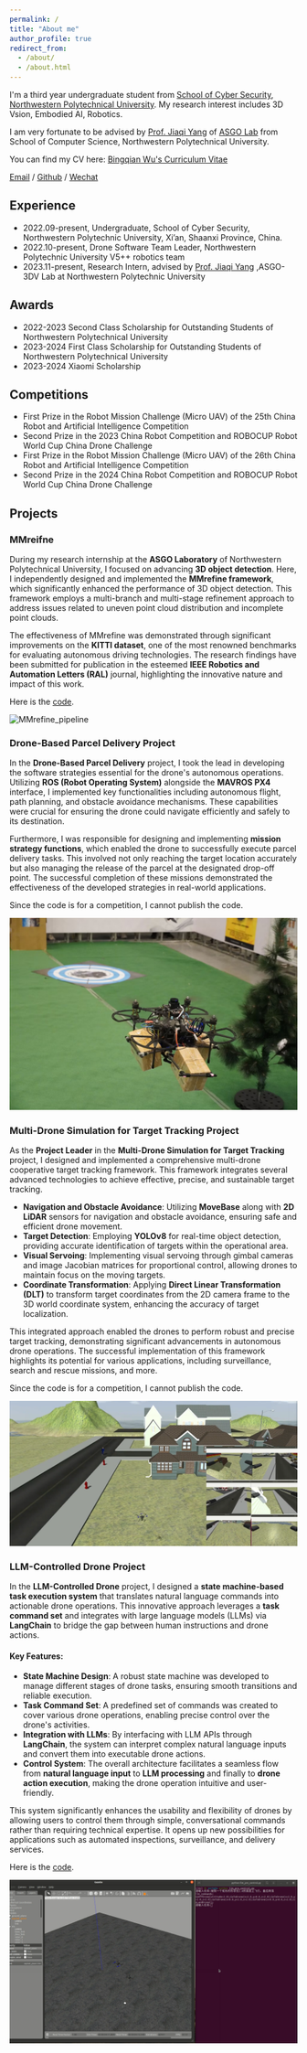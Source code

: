 ```yaml
---
permalink: /
title: "About me"
author_profile: true
redirect_from: 
  - /about/
  - /about.html
---
```


I'm a third year undergraduate student from [School of Cyber Security](https://wlkjaqxy.nwpu.edu.cn/), [Northwestern Polytechnical University](https://www.nwpu.edu.cn/).
My research interest includes 3D Vsion, Embodied AI, Robotics.

I am very fortunate to be advised by [Prof. Jiaqi Yang](https://yangjiaqihomepage.github.io/) of [ASGO Lab](https://asgo.nwpu.edu.cn/) from School of Computer Science, Northwestern Polytechnical University.

You can find my CV here: [Bingqian Wu's Curriculum Vitae](../assets/Curriculum_Vitae.pdf)

[Email](mailto:2496813401@qq.com) / [Github](https://github.com/12e21) / [Wechat](../images/wechat.jpg)

## Experience
- 2022.09-present, Undergraduate, School of Cyber Security, Northwestern Polytechnic University, Xi’an, Shaanxi Province, China.
- 2022.10-present, Drone Software Team Leader, Northwestern Polytechnic University V5++ robotics team
- 2023.11-present, Research Intern, advised by [Prof. Jiaqi Yang](https://yangjiaqihomepage.github.io/) ,ASGO-3DV Lab at Northwestern Polytechnic University

## Awards
- 2022-2023 Second Class Scholarship for Outstanding Students of Northwestern Polytechnical University
- 2023-2024 First Class Scholarship for Outstanding Students of Northwestern Polytechnical University
- 2023-2024 Xiaomi Scholarship

## Competitions
- First Prize in the Robot Mission Challenge (Micro UAV) of the 25th China Robot and Artificial Intelligence Competition
- Second Prize in the 2023 China Robot Competition and ROBOCUP Robot World Cup China Drone Challenge
- First Prize in the Robot Mission Challenge (Micro UAV) of the 26th China Robot and Artificial Intelligence Competition
- Second Prize in the 2024 China Robot Competition and ROBOCUP Robot World Cup China Drone Challenge

## Projects
### MMreifne
During my research internship at the **ASGO Laboratory** of Northwestern Polytechnical University, I focused on advancing **3D object detection**. Here, I independently designed and implemented the **MMrefine framework**, which significantly enhanced the performance of 3D object detection. This framework employs a multi-branch and multi-stage refinement approach to address issues related to uneven point cloud distribution and incomplete point clouds. 

The effectiveness of MMrefine was demonstrated through significant improvements on the **KITTI dataset**, one of the most renowned benchmarks for evaluating autonomous driving technologies. The research findings have been submitted for publication in the esteemed **IEEE Robotics and Automation Letters (RAL)** journal, highlighting the innovative nature and impact of this work.

Here is the [code](https://github.com/12e21/MMrefine.png).

![MMrefine_pipeline](./images/projects/MMrefine_pipeline)

### Drone-Based Parcel Delivery Project

In the **Drone-Based Parcel Delivery** project, I took the lead in developing the software strategies essential for the drone's autonomous operations. Utilizing **ROS (Robot Operating System)** alongside the **MAVROS PX4** interface, I implemented key functionalities including autonomous flight, path planning, and obstacle avoidance mechanisms. These capabilities were crucial for ensuring the drone could navigate efficiently and safely to its destination.

Furthermore, I was responsible for designing and implementing **mission strategy functions**, which enabled the drone to successfully execute parcel delivery tasks. This involved not only reaching the target location accurately but also managing the release of the parcel at the designated drop-off point. The successful completion of these missions demonstrated the effectiveness of the developed strategies in real-world applications.

Since the code is for a competition, I cannot publish the code.

![uav_deliver](./images/projects/uav_deliver.png)

### Multi-Drone Simulation for Target Tracking Project

As the **Project Leader** in the **Multi-Drone Simulation for Target Tracking** project, I designed and implemented a comprehensive multi-drone cooperative target tracking framework. This framework integrates several advanced technologies to achieve effective, precise, and sustainable target tracking.

- **Navigation and Obstacle Avoidance**: Utilizing **MoveBase** along with **2D LiDAR** sensors for navigation and obstacle avoidance, ensuring safe and efficient drone movement.
- **Target Detection**: Employing **YOLOv8** for real-time object detection, providing accurate identification of targets within the operational area.
- **Visual Servoing**: Implementing visual servoing through gimbal cameras and image Jacobian matrices for proportional control, allowing drones to maintain focus on the moving targets.
- **Coordinate Transformation**: Applying **Direct Linear Transformation (DLT)** to transform target coordinates from the 2D camera frame to the 3D world coordinate system, enhancing the accuracy of target localization.

This integrated approach enabled the drones to perform robust and precise target tracking, demonstrating significant advancements in autonomous drone operations. The successful implementation of this framework highlights its potential for various applications, including surveillance, search and rescue missions, and more.

Since the code is for a competition, I cannot publish the code.

![uav_track](./images/projects/uav_track.png)

### LLM-Controlled Drone Project

In the **LLM-Controlled Drone** project, I designed a **state machine-based task execution system** that translates natural language commands into actionable drone operations. This innovative approach leverages a **task command set** and integrates with large language models (LLMs) via **LangChain** to bridge the gap between human instructions and drone actions.

#### Key Features:
- **State Machine Design**: A robust state machine was developed to manage different stages of drone tasks, ensuring smooth transitions and reliable execution.
- **Task Command Set**: A predefined set of commands was created to cover various drone operations, enabling precise control over the drone's activities.
- **Integration with LLMs**: By interfacing with LLM APIs through **LangChain**, the system can interpret complex natural language inputs and convert them into executable drone actions.
- **Control System**: The overall architecture facilitates a seamless flow from **natural language input** to **LLM processing** and finally to **drone action execution**, making the drone operation intuitive and user-friendly.

This system significantly enhances the usability and flexibility of drones by allowing users to control them through simple, conversational commands rather than requiring technical expertise. It opens up new possibilities for applications such as automated inspections, surveillance, and delivery services.

Here is the [code](https://github.com/12e21/llm_interface).

![uav_llm](./images/projects/uav_llm.png)
